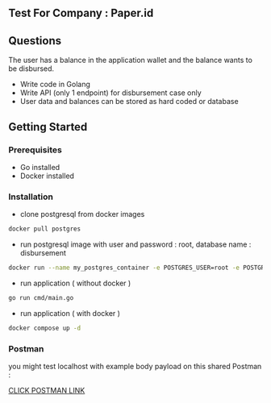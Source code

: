 ## Test For Company : Paper.id

## Questions

The user has a balance in the application wallet and the balance wants to be
disbursed.
- Write code in Golang
- Write API (only 1 endpoint) for disbursement case only
- User data and balances can be stored as hard coded or database


## Getting Started
### Prerequisites
- Go installed
- Docker installed

### Installation

- clone postgresql from docker images
```bash
docker pull postgres
```

- run postgresql image with user and password : root, database name : disbursement
```bash
docker run --name my_postgres_container -e POSTGRES_USER=root -e POSTGRES_PASSWORD=root -e POSTGRES_DB=disbursement -p 5432:5432 -d postgres
```

- run application ( without docker )
```bash
go run cmd/main.go
```

- run application ( with docker )
```bash
docker compose up -d
```

### Postman

you might test localhost with example body payload on this shared Postman :

[CLICK POSTMAN LINK ](https://documenter.getpostman.com/view/5266147/2s9Ykn8hPE)